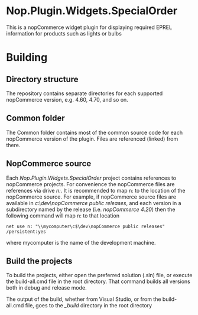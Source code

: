 # Nop.Plugin.Widgets.SpecialOrder
This is a nopCommerce widget plugin for displaying required EPREL information for products such as
lights or bulbs

# Building
## Directory structure
The repository contains separate directories for each supported nopCommerce version, e.g. 4.60, 4.70, and so on.

## Common folder
The Common folder contains most of the common source code for each nopCommerce version of the plugin. Files are referenced (linked) from there.

## NopCommerce source
Each *Nop.Plugin.Widgets.SpecialOrder* project contains references to nopCommerce projects. For convenience the nopCommerce files are references via drive *n:*. It is recommended to map n: to the location of the nopCommerce source. For example, if nopCommerce source files are available in *c:\dev\nopCommerce public releases*, and each version in a subdirectory named by the release (i.e. *nopCommerce 4.20*) then the following command will map n: to that location

    net use n: "\\mycomputer\c$\dev\nopCommerce public releases" /persistent:yes

where mycomputer is the name of the development machine.
 
 ## Build the projects
 To build the projects, either open the preferred solution (.sln) file, or execute the build-all.cmd file in the root directory. That command builds all versions both in debug and release mode.

The output of the build, whether from Visual Studio, or from the build-all.cmd file, goes to the *_build* directory in the root directory
